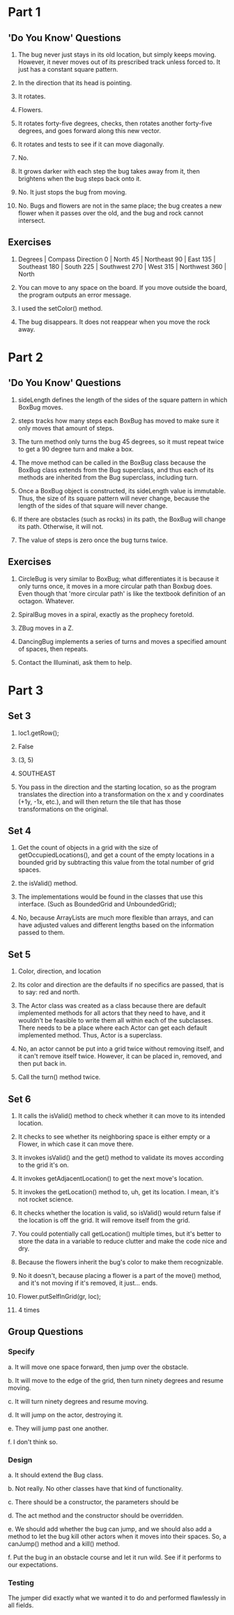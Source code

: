 # Part 1

## 'Do You Know' Questions

1. The bug never just stays in its old location, but simply keeps moving. However, it never moves out of its prescribed track unless forced to. It just has a constant square pattern.

2. In the direction that its head is pointing.

3. It rotates.

4. Flowers.

5. It rotates forty-five degrees, checks, then rotates another forty-five degrees, and goes forward along this new vector. 

6. It rotates and tests to see if it can move diagonally.

7. No.

8. It grows darker with each step the bug takes away from it, then brightens when the bug steps back onto it.

9. No. It just stops the bug from moving.

10. No. Bugs and flowers are not in the same place; the bug creates a new flower when it passes over the old, and the bug and rock cannot intersect.

## Exercises

1. Degrees | Compass Direction
 		 0 | North
		45 | Northeast
		90 | East
	   135 | Southeast
	   180 | South
	   225 | Southwest
	   270 | West
	   315 | Northwest
	   360 | North

2. You can move to any space on the board. If you move outside the board, the program outputs an error message.

3. I used the setColor() method.

4. The bug disappears. It does not reappear when you move the rock away.


# Part 2

## 'Do You Know' Questions

1. sideLength defines the length of the sides of the square pattern in which BoxBug moves.

2. steps tracks how many steps each BoxBug has moved to make sure it only moves that amount of steps.

3. The turn method only turns the bug 45 degrees, so it must repeat twice to get a 90 degree turn and make a box.

4. The move method can be called in the BoxBug class because the BoxBug class extends from the Bug superclass, and thus each of its methods are inherited from the Bug superclass, including turn.

5. Once a BoxBug object is constructed, its sideLength value is immutable. Thus, the size of its square pattern will never change, because the length of the sides of that square will never change.

6. If there are obstacles (such as rocks) in its path, the BoxBug will change its path. Otherwise, it will not. 

7. The value of steps is zero once the bug turns twice.

## Exercises

1. CircleBug is very similar to BoxBug; what differentiates it is because it only turns once, it moves in a more circular path than Boxbug does. Even though that 'more circular path' is like the textbook definition of an octagon. Whatever.

2. SpiralBug moves in a spiral, exactly as the prophecy foretold.

3. ZBug moves in a Z.

4. DancingBug implements a series of turns and moves a specified amount of spaces, then repeats.

5. Contact the Illuminati, ask them to help.

# Part 3

## Set 3

1. loc1.getRow();

2. False

3. (3, 5)

4. SOUTHEAST

5. You pass in the direction and the starting location, so as the program translates the direction into a transformation on the x and y coordinates (+1y, -1x, etc.), and will then return the tile that has those transformations on the original.

## Set 4

1. Get the count of objects in a grid with the size of getOccupiedLocations(), and get a count of the empty locations in a bounded grid by subtracting this value from the total number of grid spaces.

2. the isValid() method.

3. The implementations would be found in the classes that use this interface. (Such as BoundedGrid and UnboundedGrid);

4. No, because ArrayLists are much more flexible than arrays, and can have adjusted values and different lengths based on the information passed to them.

## Set 5

1. Color, direction, and location

2. Its color and direction are the defaults if no specifics are passed, that is to say: red and north.

3. The Actor class was created as a class because there are default implemented methods for all actors that they need to have, and it wouldn't be feasible to write them all within each of the subclasses. There needs to be a place where each Actor can get each default implemented method. Thus, Actor is a superclass.

4. No, an actor cannot be put into a grid twice without removing itself, and it can't remove itself twice. However, it can be placed in, removed, and then put back in.

5. Call the turn() method twice.

## Set 6

1. It calls the isValid() method to check whether it can move to its intended location.

2. It checks to see whether its neighboring space is either empty or a Flower, in which case it can move there.

3. It invokes isValid() and the get() method to validate its moves according to the grid it's on.

4. It invokes getAdjacentLocation() to get the next move's location.

5. It invokes the getLocation() method to, uh, get its location. I mean, it's not rocket science.

6. It checks whether the location is valid, so isValid() would return false if the location is off the grid. It will remove itself from the grid.

7. You could potentially call getLocation() multiple times, but it's better to store the data in a variable to reduce clutter and make the code nice and dry.

8. Because the flowers inherit the bug's color to make them recognizable.

9. No it doesn't, because placing a flower is a part of the move() method, and it's not moving if it's removed, it just... ends.

10. Flower.putSelfInGrid(gr, loc);

11. 4 times

## Group Questions

### Specify

a. It will move one space forward, then jump over the obstacle.

b. It will move to the edge of the grid, then turn ninety degrees and resume moving.

c. It will turn ninety degrees and resume moving.

d. It will jump on the actor, destroying it.

e. They will jump past one another.

f. I don't think so.

### Design

a. It should extend the Bug class.

b. Not really. No other classes have that kind of functionality.

c. There should be a constructor, the parameters should be

d. The act method and the constructor should be overridden.

e. We should add whether the bug can jump, and we should also add a method to let the bug kill other actors when it moves into their spaces. So, a canJump() method and a kill() method.

f. Put the bug in an obstacle course and let it run wild. See if it performs to our expectations.

### Testing

The jumper did exactly what we wanted it to do and performed flawlessly in all fields.
